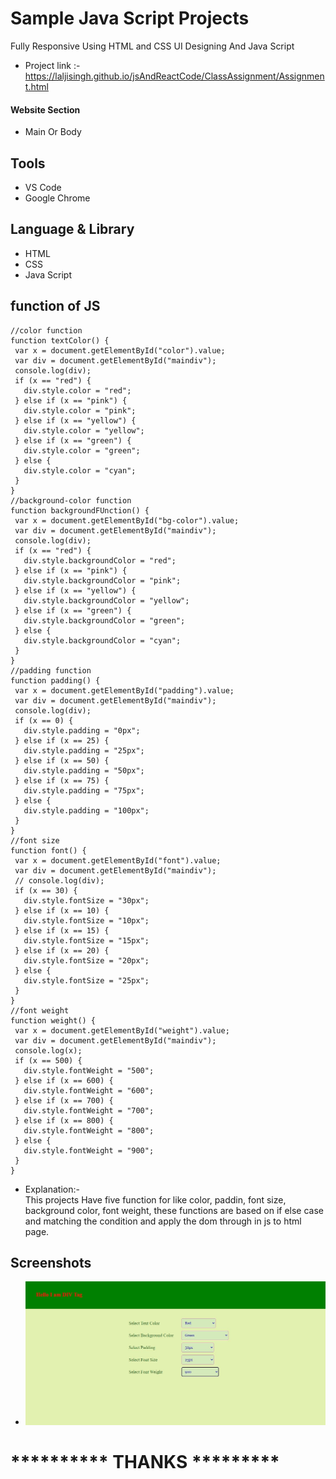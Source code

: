 # Sample Java Script Projects 

Fully Responsive Using HTML and CSS UI Designing
And Java Script



- Project link :-  https://laljisingh.github.io/jsAndReactCode/ClassAssignment/Assignment.html


#### Website Section
* Main Or Body
## Tools
- VS Code
- Google Chrome
## Language & Library
- HTML
- CSS
- Java Script
## function of JS
 ```
//color function
function textColor() {
  var x = document.getElementById("color").value;
  var div = document.getElementById("maindiv");
  console.log(div);
  if (x == "red") {
    div.style.color = "red";
  } else if (x == "pink") {
    div.style.color = "pink";
  } else if (x == "yellow") {
    div.style.color = "yellow";
  } else if (x == "green") {
    div.style.color = "green";
  } else {
    div.style.color = "cyan";
  }
}
//background-color function
function backgroundFUnction() {
  var x = document.getElementById("bg-color").value;
  var div = document.getElementById("maindiv");
  console.log(div);
  if (x == "red") {
    div.style.backgroundColor = "red";
  } else if (x == "pink") {
    div.style.backgroundColor = "pink";
  } else if (x == "yellow") {
    div.style.backgroundColor = "yellow";
  } else if (x == "green") {
    div.style.backgroundColor = "green";
  } else {
    div.style.backgroundColor = "cyan";
  }
}
//padding function
function padding() {
  var x = document.getElementById("padding").value;
  var div = document.getElementById("maindiv");
  console.log(div);
  if (x == 0) {
    div.style.padding = "0px";
  } else if (x == 25) {
    div.style.padding = "25px";
  } else if (x == 50) {
    div.style.padding = "50px";
  } else if (x == 75) {
    div.style.padding = "75px";
  } else {
    div.style.padding = "100px";
  }
}
//font size
function font() {
  var x = document.getElementById("font").value;
  var div = document.getElementById("maindiv");
  // console.log(div);
  if (x == 30) {
    div.style.fontSize = "30px";
  } else if (x == 10) {
    div.style.fontSize = "10px";
  } else if (x == 15) {
    div.style.fontSize = "15px";
  } else if (x == 20) {
    div.style.fontSize = "20px";
  } else {
    div.style.fontSize = "25px";
  }
}
//font weight
function weight() {
  var x = document.getElementById("weight").value;
  var div = document.getElementById("maindiv");
  console.log(x);
  if (x == 500) {
    div.style.fontWeight = "500";
  } else if (x == 600) {
    div.style.fontWeight = "600";
  } else if (x == 700) {
    div.style.fontWeight = "700";
  } else if (x == 800) {
    div.style.fontWeight = "800";
  } else {
    div.style.fontWeight = "900";
  }
}

```


      
- Explanation:-  
This projects Have five function for like color, paddin, font size, background color, font weight, these functions are based on if else case and matching the condition and apply the dom through in js to html page.
   

## Screenshots

- ![App Screenshot](https://github.com/laljisingh/jsAndReactCode/blob/main/classAssingmentDOM2/Capture.JPG?raw=true)


# ********** **THANKS** *********